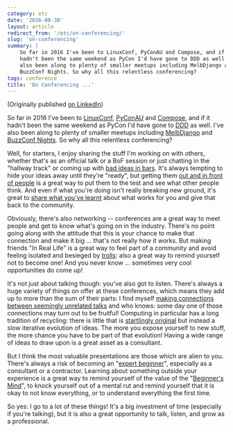 ```yaml
---
category: etc
date: '2016-08-30'
layout: article
redirect_from: '/etc/on-conferencing/'
slug: 'on-conferencing'
summary: |
    So far in 2016 I've been to LinuxConf, PyConAU and Compose, and if it
    hadn't been the same weekend as PyCon I'd have gone to DDD as well. I've
    also been along to plenty of smaller meetups including MelbDjango and
    BuzzConf Nights. So why all this relentless conferencing?
tags: conference
title: 'On Conferencing ...'
---
```


(Originally published [on
LinkedIn](https://www.linkedin.com/pulse/conferencing-nick-moore))

So far in 2016 I've been to [LinuxConf](https://linux.conf.au/),
[PyConAU](https://2016.pycon-au.org/) and
[Compose](http://composeconference.org), and if it hadn't been the same
weekend as PyCon I'd have gone to [DDD](https://dddmelbourne.com/) as
well. I've also been along to plenty of smaller meetups including
[MelbDjango](http://melbdjango.com/) and [BuzzConf
Nights](https://buzzconf.io). So why all this relentless conferencing?

Well, for starters, I enjoy sharing the stuff I'm working on with
others, whether that's as an official talk or a BoF session or just
chatting in the "hallway track" or coming up with [bad ideas in
bars](../squawk-cc-the-true-story/). It's always tempting to hide your
ideas away until they're "ready", but getting them [out and in front of
people](../flobot-graphical-dataflow-language-for-robots/) is a great
way to put them to the test and see what other people think. And even if
what you're doing isn't really breaking new ground, it's great to [share
what you've
learnt](../the-emperors-new-closure-functional-programming-in-javascript/)
about what works for you and give that back to the community.

Obviously, there's also networking -- conferences are a great way to
meet people and get to know what's going on in the industry. There's no
point going along with the attitude that this is your chance to make
that connection and make it big ... that's not really how it works. But
making friends "In Real Life" is a great way to feel part of a community
and avoid feeling isolated and besieged by
[trolls](http://www.penny-arcade.com/comic/2004/03/19): also a great way
to remind yourself not to become one! And you never know ... sometimes
very cool opportunities do come up!

It's not just about talking though: you've also got to listen. There's
always a huge variety of things on offer at these conferences, which
means they add up to more than the sum of their parts: I find myself
[making connections between seemingly unrelated
talks](../cqrs-for-blue-green-deployment/) and
who knows: some day one of those connections may turn out to be
fruitful! Computing in particular has a long tradition of recycling:
there is little that is [startlingly
original](http://en.wikipedia.org/wiki/The_Mother_of_All_Demos) but
instead a slow iterative evolution of ideas. The more you expose
yourself to new stuff, the more chance you have to be part of that
evolution! Having a wide range of ideas to draw upon is a great asset as
a consultant.

But I think the most valuable presentations are those which are alien to
you. There's always a risk of becoming an "[expert
beginner](http://www.daedtech.com/how-developers-stop-learning-rise-of-the-expert-beginner/)",
especially as a consultant or a contractor. Learning about something
outside your experience is a great way to remind yourself of the value
of the "[Beginner's Mind](http://en.wikipedia.org/wiki/Shoshin)", to
knock yourself out of a mental rut and remind yourself that it is okay
to not know everything, or to understand everything the first time.

So yes: I go to a lot of these things! It's a big investment of time
(especially if you're talking), but it is also a great opportunity to
talk, listen, and grow as a professional.
